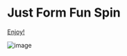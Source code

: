 # Just Form Fun Spin

[Enjoy!](https://takeaways.github.io/my-fun-spin/)

![image](https://user-images.githubusercontent.com/52693107/129012997-6cbb7255-9de4-4447-9833-d461b0b70977.png)

